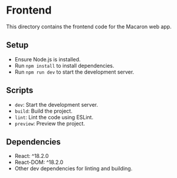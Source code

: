 # Frontend

This directory contains the frontend code for the Macaron web app.

## Setup

- Ensure Node.js is installed.
- Run `npm install` to install dependencies.
- Run `npm run dev` to start the development server.

## Scripts

- `dev`: Start the development server.
- `build`: Build the project.
- `lint`: Lint the code using ESLint.
- `preview`: Preview the project.

## Dependencies

- React: ^18.2.0
- React-DOM: ^18.2.0
- Other dev dependencies for linting and building.
